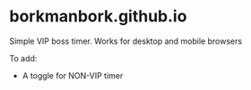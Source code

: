 # borkmanbork.github.io
Simple VIP boss timer. Works for desktop and mobile browsers

To add:
- A toggle for NON-VIP timer

